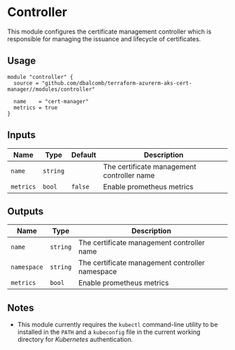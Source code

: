 # Controller

This module configures the certificate management controller which is
responsible for managing the issuance and lifecycle of certificates.

## Usage

```hcl
module "controller" {
  source = "github.com/dbalcomb/terraform-azurerm-aks-cert-manager//modules/controller"

  name    = "cert-manager"
  metrics = true
}
```

## Inputs

| Name      | Type     | Default | Description                                |
| --------- | -------- | ------- | ------------------------------------------ |
| `name`    | `string` |         | The certificate management controller name |
| `metrics` | `bool`   | `false` | Enable prometheus metrics                  |

## Outputs

| Name        | Type     | Description                                     |
| ----------- | -------- | ----------------------------------------------- |
| `name`      | `string` | The certificate management controller name      |
| `namespace` | `string` | The certificate management controller namespace |
| `metrics`   | `bool`   | Enable prometheus metrics                       |

## Notes

- This module currently requires the `kubectl` command-line utility to be
  installed in the `PATH` and a `kubeconfig` file in the current working
  directory for *Kubernetes* authentication.

